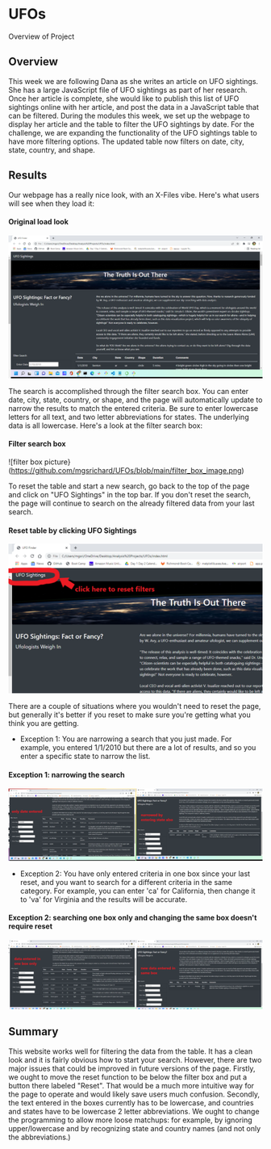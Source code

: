 # UFOs

Overview of Project

## Overview
This week we are following Dana as she writes an article on UFO sightings. She has a large JavaScript file of UFO sightings as part of her research. Once her article is complete, she would like to publish this list of UFO sightings online with her article, and post the data in a JavaScript table that can be filtered. During the modules this week, we set up the webpage to display her article and the table to filter the UFO sightings by date. For the challenge, we are expanding the functionality of the UFO sightings table to have more filtering options. The updated table now filters on date, city, state, country, and shape.

## Results
Our webpage has a really nice look, with an X-Files vibe. Here's what users will see when they load it:

#### Original load look
![first time load picture](https://github.com/mgsrichard/UFOs/blob/main/Original_load_image.png)

The search is accomplished through the filter search box. You can enter date, city, state, country, or shape, and the page will automatically update to narrow the results to match the entered criteria. Be sure to enter lowercase letters for all text, and two letter abbreviations for states. The underlying data is all lowercase. Here's a look at the filter search box:

#### Filter search box
![filter box picture}(https://github.com/mgsrichard/UFOs/blob/main/filter_box_image.png)

To reset the table and start a new search, go back to the top of the page and click on "UFO Sightings" in the top bar.  If you don't reset the search, the page will continue to search on the already filtered data from your last search.  

#### Reset table by clicking UFO Sightings
![UFO sightings circled picture](https://github.com/mgsrichard/UFOs/blob/main/UFOs_sightings_circled_image.png)

There are a couple of situations where you wouldn't need to reset the page, but generally it's better if you reset to make sure you're getting what you think you are getting.
  - Exception 1: You are narrowing a search that you just made. For example, you entered 1/1/2010 but there are a lot of results, and so you enter a specific state to narrow the list.
#### Exception 1: narrowing the search
 ![side by side date and date plus image](https://github.com/mgsrichard/UFOs/blob/main/exception_1_side_by_side.png)
 
  - Exception 2: You have only entered criteria in one box since your last reset, and you want to search for a different criteria in the same category.  For example, you can enter 'ca' for California, then change it to 'va' for Virginia and the results will be accurate.

#### Exception 2: searching one box only and changing the same box doesn't require reset
![side by side change the same box](https://github.com/mgsrichard/UFOs/blob/main/Exception_2_side_by_side.png)

## Summary
This website works well for filtering the data from the table.  It has a clean look and it is fairly obvious how to start your search. However, there are two major issues that could be improved in future versions of the page. Firstly, we ought to move the reset function to be below the filter box and put a button there labeled "Reset". That would be a much more intuitive way for the page to operate and would likely save users much confusion.  Secondly, the text entered in the boxes currently has to be lowercase, and countries and states have to be lowercase 2 letter abbreviations. We ought to change the programming to allow more loose matchups: for example, by ignoring upper/lowercase and by recognizing state and country names (and not only the abbreviations.)
